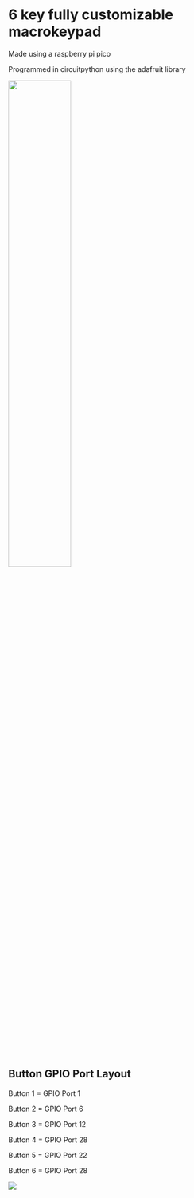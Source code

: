 # 6 key fully customizable macrokeypad

Made using a raspberry pi pico

Programmed in circuitpython using the adafruit library 

<img src="https://github.com/nelsonthelad/6-Key-Macokeypad/assets/92991251/aca8b507-827c-4ad6-b3fa-f028391264b8" width="50%" height="50%">

## Button GPIO Port Layout

Button 1 = GPIO Port 1

Button 2 = GPIO Port 6

Button 3 = GPIO Port 12

Button 4 = GPIO Port 28

Button 5 = GPIO Port 22

Button 6 = GPIO Port 28

<img src="https://cdn.shopify.com/s/files/1/0176/3274/files/simplified_pico_pinout.jpg">
